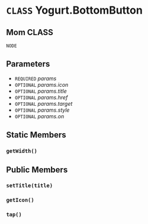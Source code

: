 # `CLASS` Yogurt.BottomButton

## Mom CLASS
`NODE`

## Parameters
* `REQUIRED` *params*
* `OPTIONAL` *params.icon*
* `OPTIONAL` *params.title*
* `OPTIONAL` *params.href*
* `OPTIONAL` *params.target*
* `OPTIONAL` *params.style*
* `OPTIONAL` *params.on*

## Static Members

### `getWidth()`

## Public Members

### `setTitle(title)`

### `getIcon()`

### `tap()`
